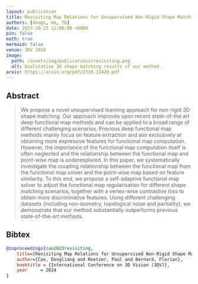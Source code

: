 ```yaml
---
layout: publication
title: Revisiting Map Relations for Unsupervised Non-Rigid Shape Matching
authors: [dongc, me, fb]
date: 2023-10-23 12:00:00 +0800
pin: false
math: true
mermaid: false
venue: 3DV 2024
image:
  path: /assets/img/publications/revisiting.png
  alt: Qualitative 3D shape matching results of our method.
arxiv: https://arxiv.org/pdf/2310.11420.pdf
---
```


## Abstract

> We propose a novel unsupervised learning approach for non-rigid 3D shape matching. Our approach improves upon recent state-of-the art deep functional map methods and can be applied to a broad range of different challenging scenarios. Previous deep functional map methods mainly focus on feature extraction and aim exclusively at obtaining more expressive features for functional map computation. However, the importance of the functional map computation itself is often neglected and the relationship between the functional map and point-wise map is underexplored. In this paper, we systematically investigate the coupling relationship between the functional map from the functional map solver and the point-wise map based on feature similarity. To this end, we propose a self-adaptive functional map solver to adjust the functional map regularisation for different shape matching scenarios, together with a vertex-wise contrastive loss to obtain more discriminative features. Using different challenging datasets (including non-isometry, topological noise and partiality), we demonstrate that our method substantially outperforms previous state-of-the-art methods.


## Bibtex
```bibtex
@inproceedings{cao2023revisiting,
    title={Revisiting Map Relations for Unsupervised Non-Rigid Shape Matching},
    author={Cao, Dongliang and Roetzer, Paul and Bernard, Florian},
    booktitle = {International Conference on 3D Vision (3DV)},
    year     = 2024
}
```
